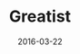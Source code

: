 ---
layout: site
title: "Greatist"
date: 2016-03-22
categories: [lifestyle]
version: 1.3.0
major: 1
minor: 3
patch: 0
slug: greatist
link: http://greatist.com/
submitter: lpolepeddi
permalink: /sites/:slug
---